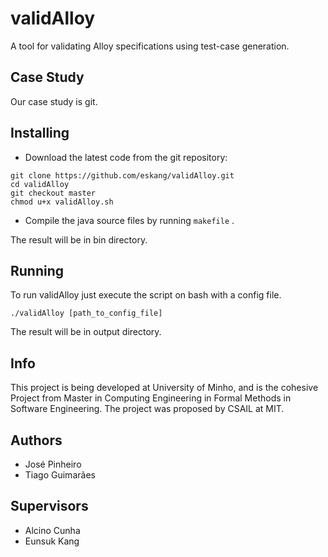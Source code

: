 # validAlloy

A tool for validating Alloy specifications using test-case generation.

## Case Study

Our case study is git.

## Installing

* Download the latest code from the git repository:

```
git clone https://github.com/eskang/validAlloy.git
cd validAlloy
git checkout master
chmod u+x validAlloy.sh
```

* Compile the java source files by running `makefile` .

The result will be in bin directory.

## Running

To run validAlloy just execute the script on bash with a config file.
```
./validAlloy [path_to_config_file]
```
The result will be in output directory.
## Info

This project is being developed at University of Minho, and is the cohesive Project from Master in Computing Engineering in Formal Methods in Software Engineering. The project was proposed by CSAIL at MIT.

## Authors 

* José Pinheiro
* Tiago Guimarães

## Supervisors

* Alcino Cunha
* Eunsuk Kang 
